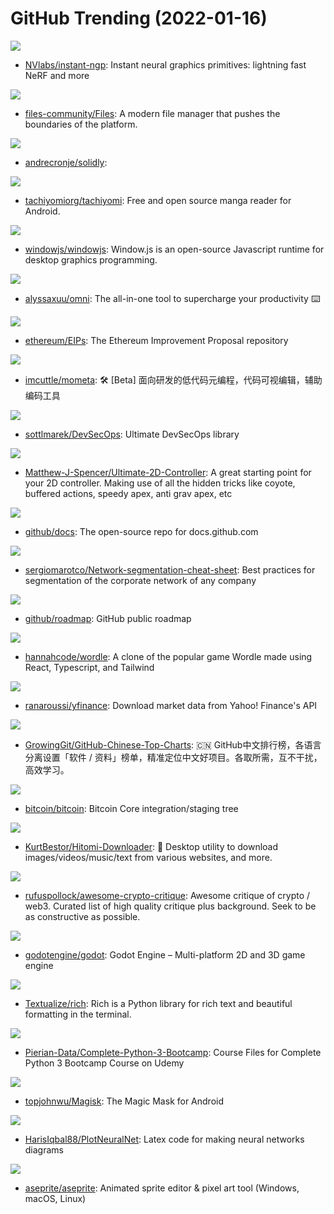 # GitHub Trending (2022-01-16)

![](https://img.shields.io/badge/Cuda-New%20206-green?style=flat-square&logo=appveyor)
- [NVlabs/instant-ngp](https://github.com/NVlabs/instant-ngp): Instant neural graphics primitives: lightning fast NeRF and more

![](https://img.shields.io/badge/C%23-New%20411-green?style=flat-square&logo=appveyor)
- [files-community/Files](https://github.com/files-community/Files): A modern file manager that pushes the boundaries of the platform.

![](https://img.shields.io/badge/Solidity-New%2048-green?style=flat-square&logo=appveyor)
- [andrecronje/solidly](https://github.com/andrecronje/solidly): 

![](https://img.shields.io/badge/Kotlin-New%2011-green?style=flat-square&logo=appveyor)
- [tachiyomiorg/tachiyomi](https://github.com/tachiyomiorg/tachiyomi): Free and open source manga reader for Android.

![](https://img.shields.io/badge/C%2B%2B-New%20120-green?style=flat-square&logo=appveyor)
- [windowjs/windowjs](https://github.com/windowjs/windowjs): Window.js is an open-source Javascript runtime for desktop graphics programming.

![](https://img.shields.io/badge/JavaScript-New%20380-green?style=flat-square&logo=appveyor)
- [alyssaxuu/omni](https://github.com/alyssaxuu/omni): The all-in-one tool to supercharge your productivity ⌨️

![](https://img.shields.io/badge/Solidity-New%2011-green?style=flat-square&logo=appveyor)
- [ethereum/EIPs](https://github.com/ethereum/EIPs): The Ethereum Improvement Proposal repository

![](https://img.shields.io/badge/TypeScript-New%2017-green?style=flat-square&logo=appveyor)
- [imcuttle/mometa](https://github.com/imcuttle/mometa): 🛠 [Beta] 面向研发的低代码元编程，代码可视编辑，辅助编码工具

![](https://img.shields.io/badge/none-New%20144-green?style=flat-square&logo=appveyor)
- [sottlmarek/DevSecOps](https://github.com/sottlmarek/DevSecOps): Ultimate DevSecOps library

![](https://img.shields.io/badge/C%23-New%2026-green?style=flat-square&logo=appveyor)
- [Matthew-J-Spencer/Ultimate-2D-Controller](https://github.com/Matthew-J-Spencer/Ultimate-2D-Controller): A great starting point for your 2D controller. Making use of all the hidden tricks like coyote, buffered actions, speedy apex, anti grav apex, etc

![](https://img.shields.io/badge/JavaScript-New%2021-green?style=flat-square&logo=appveyor)
- [github/docs](https://github.com/github/docs): The open-source repo for docs.github.com

![](https://img.shields.io/badge/none-New%20166-green?style=flat-square&logo=appveyor)
- [sergiomarotco/Network-segmentation-cheat-sheet](https://github.com/sergiomarotco/Network-segmentation-cheat-sheet): Best practices for segmentation of the corporate network of any company

![](https://img.shields.io/badge/none-New%20150-green?style=flat-square&logo=appveyor)
- [github/roadmap](https://github.com/github/roadmap): GitHub public roadmap

![](https://img.shields.io/badge/TypeScript-New%2022-green?style=flat-square&logo=appveyor)
- [hannahcode/wordle](https://github.com/hannahcode/wordle): A clone of the popular game Wordle made using React, Typescript, and Tailwind

![](https://img.shields.io/badge/Python-New%2045-green?style=flat-square&logo=appveyor)
- [ranaroussi/yfinance](https://github.com/ranaroussi/yfinance): Download market data from Yahoo! Finance's API

![](https://img.shields.io/badge/Java-New%2093-green?style=flat-square&logo=appveyor)
- [GrowingGit/GitHub-Chinese-Top-Charts](https://github.com/GrowingGit/GitHub-Chinese-Top-Charts): 🇨🇳 GitHub中文排行榜，各语言分离设置「软件 / 资料」榜单，精准定位中文好项目。各取所需，互不干扰，高效学习。

![](https://img.shields.io/badge/C%2B%2B-New%2026-green?style=flat-square&logo=appveyor)
- [bitcoin/bitcoin](https://github.com/bitcoin/bitcoin): Bitcoin Core integration/staging tree

![](https://img.shields.io/badge/Python-New%20409-green?style=flat-square&logo=appveyor)
- [KurtBestor/Hitomi-Downloader](https://github.com/KurtBestor/Hitomi-Downloader): 🍰 Desktop utility to download images/videos/music/text from various websites, and more.

![](https://img.shields.io/badge/none-New%2025-green?style=flat-square&logo=appveyor)
- [rufuspollock/awesome-crypto-critique](https://github.com/rufuspollock/awesome-crypto-critique): Awesome critique of crypto / web3. Curated list of high quality critique plus background. Seek to be as constructive as possible.

![](https://img.shields.io/badge/C%2B%2B-New%2029-green?style=flat-square&logo=appveyor)
- [godotengine/godot](https://github.com/godotengine/godot): Godot Engine – Multi-platform 2D and 3D game engine

![](https://img.shields.io/badge/Python-New%20499-green?style=flat-square&logo=appveyor)
- [Textualize/rich](https://github.com/Textualize/rich): Rich is a Python library for rich text and beautiful formatting in the terminal.

![](https://img.shields.io/badge/Jupyter%20Notebook-New%2013-green?style=flat-square&logo=appveyor)
- [Pierian-Data/Complete-Python-3-Bootcamp](https://github.com/Pierian-Data/Complete-Python-3-Bootcamp): Course Files for Complete Python 3 Bootcamp Course on Udemy

![](https://img.shields.io/badge/C%2B%2B-New%2020-green?style=flat-square&logo=appveyor)
- [topjohnwu/Magisk](https://github.com/topjohnwu/Magisk): The Magic Mask for Android

![](https://img.shields.io/badge/TeX-New%20134-green?style=flat-square&logo=appveyor)
- [HarisIqbal88/PlotNeuralNet](https://github.com/HarisIqbal88/PlotNeuralNet): Latex code for making neural networks diagrams

![](https://img.shields.io/badge/C%2B%2B-New%2036-green?style=flat-square&logo=appveyor)
- [aseprite/aseprite](https://github.com/aseprite/aseprite): Animated sprite editor & pixel art tool (Windows, macOS, Linux)

